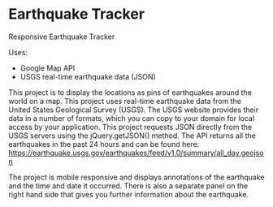 # Earthquake Tracker
Responsive Earthquake Tracker

Uses:
- Google Map API
- USGS real-time earthquake data (JSON)

This project is to display the locations as pins of earthquakes around the world on a map. This project uses real-time earthquake data from the United States Geological Survey (USGS). The USGS website provides their data in a number of formats, which you can copy to your domain for local access by your application. This project requests JSON directly from the USGS servers using the jQuery.getJSON() method. The API returns all the earthquakes in the past 24 hours and can be found here: https://earthquake.usgs.gov/earthquakes/feed/v1.0/summary/all_day.geojson

The project is mobile responsive and displays annotations of the earthquake and the time and date it occurred. There is also a separate panel on the right hand side that gives you further information about the earthquake.

